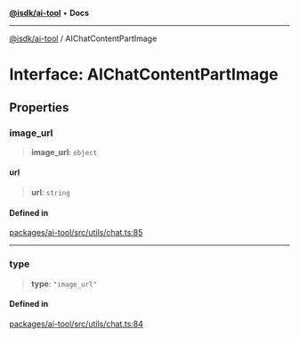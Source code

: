 [**@isdk/ai-tool**](../README.md) • **Docs**

***

[@isdk/ai-tool](../globals.md) / AIChatContentPartImage

# Interface: AIChatContentPartImage

## Properties

### image\_url

> **image\_url**: `object`

#### url

> **url**: `string`

#### Defined in

[packages/ai-tool/src/utils/chat.ts:85](https://github.com/isdk/ai-tool.js/blob/e324043799402aa2caa41711a9168487ab85c166/src/utils/chat.ts#L85)

***

### type

> **type**: `"image_url"`

#### Defined in

[packages/ai-tool/src/utils/chat.ts:84](https://github.com/isdk/ai-tool.js/blob/e324043799402aa2caa41711a9168487ab85c166/src/utils/chat.ts#L84)

